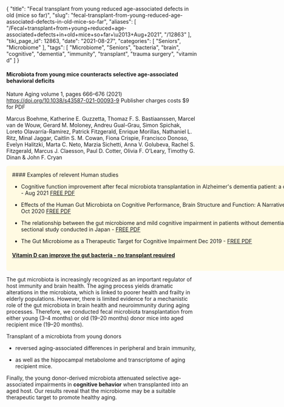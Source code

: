 {
    "title": "Fecal transplant from young reduced age-associated defects in old (mice so far)",
    "slug": "fecal-transplant-from-young-reduced-age-associated-defects-in-old-mice-so-far",
    "aliases": [
        "/Fecal+transplant+from+young+reduced+age-associated+defects+in+old+mice+so+far+\u2013+Aug+2021",
        "/12863"
    ],
    "tiki_page_id": 12863,
    "date": "2021-08-27",
    "categories": [
        "Seniors",
        "Microbiome"
    ],
    "tags": [
        "Microbiome",
        "Seniors",
        "bacteria",
        "brain",
        "cognitive",
        "dementia",
        "immunity",
        "transplant",
        "trauma surgery",
        "vitamin d"
    ]
}


#### Microbiota from young mice counteracts selective age-associated behavioral deficits

Nature Aging volume 1, pages 666–676 (2021) https://doi.org/10.1038/s43587-021-00093-9  Publisher charges costs $9 for PDF

Marcus Boehme, Katherine E. Guzzetta, Thomaz F. S. Bastiaanssen, Marcel van de Wouw, Gerard M. Moloney, Andreu Gual-Grau, Simon Spichak, Loreto Olavarría-Ramírez, Patrick Fitzgerald, Enrique Morillas, Nathaniel L. Ritz, Minal Jaggar, Caitlin S. M. Cowan, Fiona Crispie, Francisco Donoso, Evelyn Halitzki, Marta C. Neto, Marzia Sichetti, Anna V. Golubeva, Rachel S. Fitzgerald, Marcus J. Claesson, Paul D. Cotter, Olivia F. O’Leary, Timothy G. Dinan & John F. Cryan 

<div class="border" style="background-color:#FFFAE2;padding:15px;margin:10px 0;border-radius:5px;width:800px">
#### Examples of relevent Human studies

* Cognitive function improvement after fecal microbiota transplantation in Alzheimer's dementia patient: a case report - Aug 2021 [FREE PDF](https://doi.org/10.1080/03007995.2021.1957807)

* Effects of the Human Gut Microbiota on Cognitive Performance, Brain Structure and Function: A Narrative Review - Oct 2020 [FREE PDF](https://pubmed.ncbi.nlm.nih.gov/33007941/)

* The relationship between the gut microbiome and mild cognitive impairment in patients without dementia: a cross-sectional study conducted in Japan - [FREE PDF](https://www.nature.com/articles/s41598-019-55851-y)

* The Gut Microbiome as a Therapeutic Target for Cognitive Impairment Dec 2019 - [FREE PDF](https://doi.org/10.1093/gerona/glz281)

#### [Vitamin D can improve the gut bacteria - no transplant required](/categories/microbiome)

</div>

The gut microbiota is increasingly recognized as an important regulator of host immunity and brain health. The aging process yields dramatic alterations in the microbiota, which is linked to poorer health and frailty in elderly populations. However, there is limited evidence for a mechanistic role of the gut microbiota in brain health and neuroimmunity during aging processes. Therefore, we conducted fecal microbiota transplantation from either young (3–4 months) or old (19–20 months) donor mice into aged recipient mice (19–20 months). 

Transplant of a microbiota from young donors 

* reversed aging-associated differences in peripheral and brain immunity, 

* as well as the hippocampal metabolome and transcriptome of aging recipient mice. 

Finally, the young donor-derived microbiota attenuated selective age-associated impairments in  **cognitive behavior**  when transplanted into an aged host. Our results reveal that the microbiome may be a suitable therapeutic target to promote healthy aging.